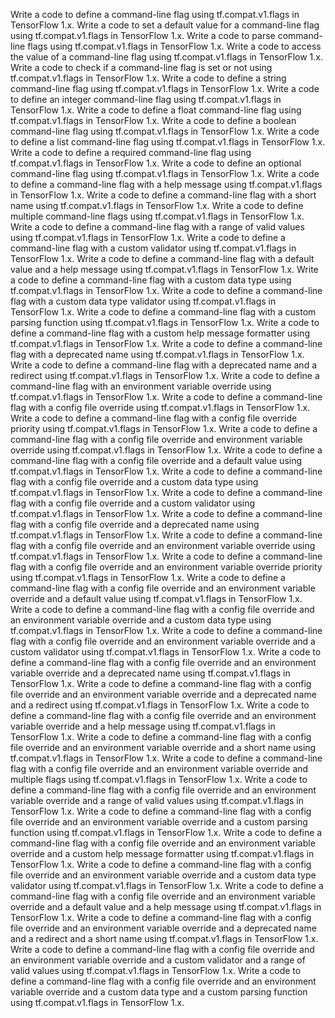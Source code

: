 Write a code to define a command-line flag using tf.compat.v1.flags in TensorFlow 1.x.
Write a code to set a default value for a command-line flag using tf.compat.v1.flags in TensorFlow 1.x.
Write a code to parse command-line flags using tf.compat.v1.flags in TensorFlow 1.x.
Write a code to access the value of a command-line flag using tf.compat.v1.flags in TensorFlow 1.x.
Write a code to check if a command-line flag is set or not using tf.compat.v1.flags in TensorFlow 1.x.
Write a code to define a string command-line flag using tf.compat.v1.flags in TensorFlow 1.x.
Write a code to define an integer command-line flag using tf.compat.v1.flags in TensorFlow 1.x.
Write a code to define a float command-line flag using tf.compat.v1.flags in TensorFlow 1.x.
Write a code to define a boolean command-line flag using tf.compat.v1.flags in TensorFlow 1.x.
Write a code to define a list command-line flag using tf.compat.v1.flags in TensorFlow 1.x.
Write a code to define a required command-line flag using tf.compat.v1.flags in TensorFlow 1.x.
Write a code to define an optional command-line flag using tf.compat.v1.flags in TensorFlow 1.x.
Write a code to define a command-line flag with a help message using tf.compat.v1.flags in TensorFlow 1.x.
Write a code to define a command-line flag with a short name using tf.compat.v1.flags in TensorFlow 1.x.
Write a code to define multiple command-line flags using tf.compat.v1.flags in TensorFlow 1.x.
Write a code to define a command-line flag with a range of valid values using tf.compat.v1.flags in TensorFlow 1.x.
Write a code to define a command-line flag with a custom validator using tf.compat.v1.flags in TensorFlow 1.x.
Write a code to define a command-line flag with a default value and a help message using tf.compat.v1.flags in TensorFlow 1.x.
Write a code to define a command-line flag with a custom data type using tf.compat.v1.flags in TensorFlow 1.x.
Write a code to define a command-line flag with a custom data type validator using tf.compat.v1.flags in TensorFlow 1.x.
Write a code to define a command-line flag with a custom parsing function using tf.compat.v1.flags in TensorFlow 1.x.
Write a code to define a command-line flag with a custom help message formatter using tf.compat.v1.flags in TensorFlow 1.x.
Write a code to define a command-line flag with a deprecated name using tf.compat.v1.flags in TensorFlow 1.x.
Write a code to define a command-line flag with a deprecated name and a redirect using tf.compat.v1.flags in TensorFlow 1.x.
Write a code to define a command-line flag with an environment variable override using tf.compat.v1.flags in TensorFlow 1.x.
Write a code to define a command-line flag with a config file override using tf.compat.v1.flags in TensorFlow 1.x.
Write a code to define a command-line flag with a config file override priority using tf.compat.v1.flags in TensorFlow 1.x.
Write a code to define a command-line flag with a config file override and environment variable override using tf.compat.v1.flags in TensorFlow 1.x.
Write a code to define a command-line flag with a config file override and a default value using tf.compat.v1.flags in TensorFlow 1.x.
Write a code to define a command-line flag with a config file override and a custom data type using tf.compat.v1.flags in TensorFlow 1.x.
Write a code to define a command-line flag with a config file override and a custom validator using tf.compat.v1.flags in TensorFlow 1.x.
Write a code to define a command-line flag with a config file override and a deprecated name using tf.compat.v1.flags in TensorFlow 1.x.
Write a code to define a command-line flag with a config file override and an environment variable override using tf.compat.v1.flags in TensorFlow 1.x.
Write a code to define a command-line flag with a config file override and an environment variable override priority using tf.compat.v1.flags in TensorFlow 1.x.
Write a code to define a command-line flag with a config file override and an environment variable override and a default value using tf.compat.v1.flags in TensorFlow 1.x.
Write a code to define a command-line flag with a config file override and an environment variable override and a custom data type using tf.compat.v1.flags in TensorFlow 1.x.
Write a code to define a command-line flag with a config file override and an environment variable override and a custom validator using tf.compat.v1.flags in TensorFlow 1.x.
Write a code to define a command-line flag with a config file override and an environment variable override and a deprecated name using tf.compat.v1.flags in TensorFlow 1.x.
Write a code to define a command-line flag with a config file override and an environment variable override and a deprecated name and a redirect using tf.compat.v1.flags in TensorFlow 1.x.
Write a code to define a command-line flag with a config file override and an environment variable override and a help message using tf.compat.v1.flags in TensorFlow 1.x.
Write a code to define a command-line flag with a config file override and an environment variable override and a short name using tf.compat.v1.flags in TensorFlow 1.x.
Write a code to define a command-line flag with a config file override and an environment variable override and multiple flags using tf.compat.v1.flags in TensorFlow 1.x.
Write a code to define a command-line flag with a config file override and an environment variable override and a range of valid values using tf.compat.v1.flags in TensorFlow 1.x.
Write a code to define a command-line flag with a config file override and an environment variable override and a custom parsing function using tf.compat.v1.flags in TensorFlow 1.x.
Write a code to define a command-line flag with a config file override and an environment variable override and a custom help message formatter using tf.compat.v1.flags in TensorFlow 1.x.
Write a code to define a command-line flag with a config file override and an environment variable override and a custom data type validator using tf.compat.v1.flags in TensorFlow 1.x.
Write a code to define a command-line flag with a config file override and an environment variable override and a default value and a help message using tf.compat.v1.flags in TensorFlow 1.x.
Write a code to define a command-line flag with a config file override and an environment variable override and a deprecated name and a redirect and a short name using tf.compat.v1.flags in TensorFlow 1.x.
Write a code to define a command-line flag with a config file override and an environment variable override and a custom validator and a range of valid values using tf.compat.v1.flags in TensorFlow 1.x.
Write a code to define a command-line flag with a config file override and an environment variable override and a custom data type and a custom parsing function using tf.compat.v1.flags in TensorFlow 1.x.